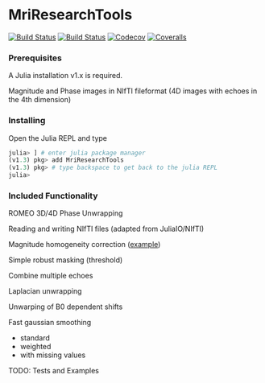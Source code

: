 # MriResearchTools

[![Build Status](https://travis-ci.com/korbinian90/MriResearchTools.jl.svg?branch=master)](https://travis-ci.com/korbinian90/MriResearchTools.jl)
[![Build Status](https://ci.appveyor.com/api/projects/status/github/korbinian90/MriResearchTools.jl?svg=true)](https://ci.appveyor.com/project/korbinian90/MriResearchTools-jl)
[![Codecov](https://codecov.io/gh/korbinian90/MriResearchTools.jl/branch/master/graph/badge.svg)](https://codecov.io/gh/korbinian90/MriResearchTools.jl)
[![Coveralls](https://coveralls.io/repos/github/korbinian90/MriResearchTools.jl/badge.svg?branch=master)](https://coveralls.io/github/korbinian90/MriResearchTools.jl?branch=master)

### Prerequisites
A Julia installation v1.x is required.

Magnitude and Phase images in NIfTI fileformat (4D images with echoes in the 4th dimension)

### Installing
Open the Julia REPL and type

```julia
julia> ] # enter julia package manager
(v1.3) pkg> add MriResearchTools
(v1.3) pkg> # type backspace to get back to the julia REPL
julia>
```

### Included Functionality

ROMEO 3D/4D Phase Unwrapping

Reading and writing NIfTI files (adapted from JuliaIO/NIfTI)

Magnitude homogeneity correction ([example](https://github.com/korbinian90/Magnitude-Intensity-Correction/blob/master/Intensity%20Correction.ipynb))

Simple robust masking (threshold)

Combine multiple echoes

Laplacian unwrapping

Unwarping of B0 dependent shifts

Fast gaussian smoothing
- standard
- weighted
- with missing values

TODO: Tests and Examples
